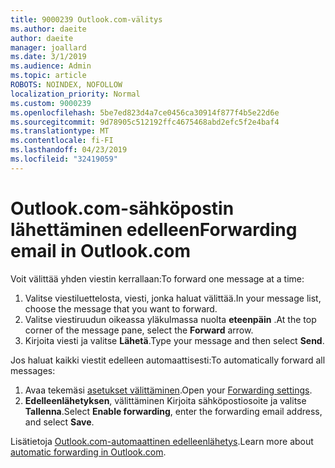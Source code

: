 ```yaml
---
title: 9000239 Outlook.com-välitys
ms.author: daeite
author: daeite
manager: joallard
ms.date: 3/1/2019
ms.audience: Admin
ms.topic: article
ROBOTS: NOINDEX, NOFOLLOW
localization_priority: Normal
ms.custom: 9000239
ms.openlocfilehash: 5be7ed823d4a7ce0456ca30914f877f4b5e22d6e
ms.sourcegitcommit: 9d78905c512192ffc4675468abd2efc5f2e4baf4
ms.translationtype: MT
ms.contentlocale: fi-FI
ms.lasthandoff: 04/23/2019
ms.locfileid: "32419059"
---
```

# <a name="forwarding-email-in-outlookcom"></a><span data-ttu-id="360b0-102">Outlook.com-sähköpostin lähettäminen edelleen</span><span class="sxs-lookup"><span data-stu-id="360b0-102">Forwarding email in Outlook.com</span></span>

<span data-ttu-id="360b0-103">Voit välittää yhden viestin kerrallaan:</span><span class="sxs-lookup"><span data-stu-id="360b0-103">To forward one message at a time:</span></span>

1. <span data-ttu-id="360b0-104">Valitse viestiluettelosta, viesti, jonka haluat välittää.</span><span class="sxs-lookup"><span data-stu-id="360b0-104">In your message list, choose the message that you want to forward.</span></span>
2. <span data-ttu-id="360b0-105">Valitse viestiruudun oikeassa yläkulmassa nuolta **eteenpäin** .</span><span class="sxs-lookup"><span data-stu-id="360b0-105">At the top corner of the message pane, select the **Forward** arrow.</span></span>
3. <span data-ttu-id="360b0-106">Kirjoita viesti ja valitse **Lähetä**.</span><span class="sxs-lookup"><span data-stu-id="360b0-106">Type your message and then select **Send**.</span></span>

<span data-ttu-id="360b0-107">Jos haluat kaikki viestit edelleen automaattisesti:</span><span class="sxs-lookup"><span data-stu-id="360b0-107">To automatically forward all messages:</span></span>

1. <span data-ttu-id="360b0-108">Avaa tekemäsi [asetukset välittäminen](https://outlook.live.com/mail/options/mail/forwarding/forwardingOption).</span><span class="sxs-lookup"><span data-stu-id="360b0-108">Open your [Forwarding settings](https://outlook.live.com/mail/options/mail/forwarding/forwardingOption).</span></span>
2. <span data-ttu-id="360b0-109">**Edelleenlähetyksen**, välittäminen Kirjoita sähköpostiosoite ja valitse **Tallenna**.</span><span class="sxs-lookup"><span data-stu-id="360b0-109">Select **Enable forwarding**, enter the forwarding email address, and select **Save**.</span></span>

<span data-ttu-id="360b0-110">Lisätietoja [Outlook.com-automaattinen edelleenlähetys](https://support.office.com/article/6246987c-6c8f-4144-b255-14fc07007dad).</span><span class="sxs-lookup"><span data-stu-id="360b0-110">Learn more about [automatic forwarding in Outlook.com](https://support.office.com/article/6246987c-6c8f-4144-b255-14fc07007dad).</span></span>